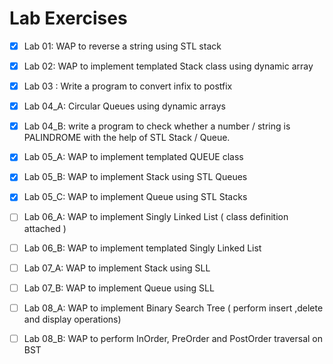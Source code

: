 # Lab Exercises


- [X] Lab 01: WAP to reverse a string using STL stack

- [X] Lab 02: WAP to implement templated Stack class using dynamic array

- [X] Lab 03 : Write a program to convert infix to postfix

- [X] Lab 04_A: Circular Queues using dynamic arrays 
- [X] Lab 04_B: write a program to check whether a number / string is  PALINDROME with the help of STL Stack / Queue.

- [X] Lab 05_A: WAP to implement templated QUEUE class
- [X] Lab 05_B: WAP to implement Stack using STL Queues
- [X] Lab 05_C: WAP to implement Queue using STL Stacks

- [ ] Lab 06_A: WAP to implement Singly Linked List  ( class definition attached ) 
- [ ] Lab 06_B: WAP to implement templated Singly Linked List

- [ ] Lab 07_A: WAP to implement Stack using SLL
- [ ] Lab 07_B: WAP to implement Queue using SLL

- [ ] Lab 08_A: WAP to implement Binary Search Tree ( perform insert ,delete and display operations)

- [ ] Lab 08_B: WAP to perform InOrder, PreOrder and PostOrder traversal on BST

